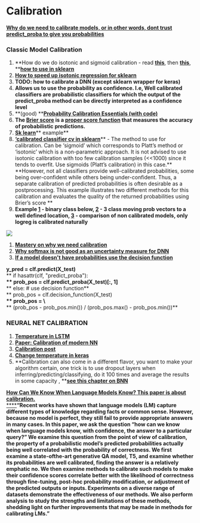 # Calibration

[**Why do we need to calibrate models, or in other words, dont trust predict_proba to give you probabilities**](https://towardsdatascience.com/pythons-predict-proba-doesn-t-actually-predict-probabilities-and-how-to-fix-it-f582c21d63fc)

### **Classic Model Calibration**

1. **How do we do isotonic and sigmoid calibration - read  **[**this**](http://tullo.ch/articles/speeding-up-isotonic-regression/)**, then **[**this**](http://fastml.com/classifier-calibration-with-platts-scaling-and-isotonic-regression/)**, **[**how to use in sklearn**](https://stats.stackexchange.com/questions/263393/scikit-correct-way-to-calibrate-classifiers-with-calibratedclassifiercv)
2. [**How to speed up isotonic regression for sklearn**](http://tullo.ch/articles/speeding-up-isotonic-regression/)
3. **TODO: how to calibrate a DNN (except sklearn wrapper for keras)**
4. **Allows us to use the probability as confidence. I.e, Well calibrated classifiers are probabilistic classifiers for which the output of the predict_proba method can be directly interpreted as a confidence level**
5. **(good) **[**Probability Calibration Essentials (with code)**](https://medium.com/analytics-vidhya/probability-calibration-essentials-with-code-6c446db74265)
6. **The **[**Brier score**](https://en.wikipedia.org/wiki/Brier_score)** is a **[**proper score function**](https://en.wikipedia.org/wiki/Scoring_rule#ProperScoringRules)** that measures the accuracy of probabilistic predictions.**
7. [**Sk learn**](http://scikit-learn.org/stable/auto_examples/calibration/plot_calibration_curve.html#sphx-glr-auto-examples-calibration-plot-calibration-curve-py)** example**
8. [**‘calibrated classifier cv in sklearn**](http://scikit-learn.org/stable/modules/generated/sklearn.calibration.CalibratedClassifierCV.html#sklearn.calibration.CalibratedClassifierCV)** - The method to use for calibration. Can be ‘sigmoid’ which corresponds to Platt’s method or ‘isotonic’ which is a non-parametric approach. It is not advised to use isotonic calibration with too few calibration samples (<<1000) since it tends to overfit. Use sigmoids (Platt’s calibration) in this case.**\
   **However, not all classifiers provide well-calibrated probabilities, some being over-confident while others being under-confident. Thus, a separate calibration of predicted probabilities is often desirable as a postprocessing. This example illustrates two different methods for this calibration and evaluates the quality of the returned probabilities using Brier’s score **
9. **Example **[**1**](http://scikit-learn.org/stable/auto_examples/calibration/plot_calibration.html#sphx-glr-auto-examples-calibration-plot-calibration-py)** - binary class below, **[**2**](http://scikit-learn.org/stable/auto_examples/calibration/plot_calibration_multiclass.html#sphx-glr-auto-examples-calibration-plot-calibration-multiclass-py)** - 3 class moving prob vectors to a well defined location, **[**3**](http://scikit-learn.org/stable/auto_examples/calibration/plot_compare_calibration.html#sphx-glr-auto-examples-calibration-plot-compare-calibration-py)** - comparison of non calibrated models, only logreg is calibrated naturally**

![](https://lh4.googleusercontent.com/pgzEadilkxa1ihkvs-8aw5wBnxfAaBBfLsutGQ38mAWcANEKQEOowO\_6A5O6tbaj7DgeRt1vDBk74IYCFBqQX61lTo5YHhFE5NXJu7J5XYYsRzhjLIyoeaPz59WlF4NDDjUNgzsp)

1. [**Mastery on why we need calibration**](https://machinelearningmastery.com/calibrated-classification-model-in-scikit-learn/)
2. [**Why softmax is not good as an uncertainty measure for DNN**](https://stats.stackexchange.com/questions/309642/why-is-softmax-output-not-a-good-uncertainty-measure-for-deep-learning-models)
3. [**If a model doesn't have probabilities use the decision function**](http://scikit-learn.org/stable/auto_examples/calibration/plot_calibration_curve.html#sphx-glr-auto-examples-calibration-plot-calibration-curve-py)

**y_pred = clf.predict(X_test)**\
**        if hasattr(clf, "predict_proba"):**\
**            prob_pos = clf.predict_proba(X_test)\[:, 1]**\
**        else:  # use decision function**\
**            prob_pos = clf.decision_function(X_test)**\
**            prob_pos = \\**\
**                (prob_pos - prob_pos.min()) / (prob_pos.max() - prob_pos.min())**

### **NEURAL NET CALIBRATION**

1. [**Temperature in LSTM**](https://www.quora.com/What-is-Temperature-in-LSTM)
2. [**Paper: Calibration of modern NN**](https://arxiv.org/pdf/1706.04599.pdf)
3. [**Calibration post**](http://geoffpleiss.com/nn_calibration)
4. [**Change temperature in keras**](https://stackoverflow.com/questions/37246030/how-to-change-the-temperature-of-a-softmax-output-in-keras)
5. **Calibration can also come in a different flavor, you want to make your algorithm certain, one trick is to use dropout layers when inferring/predicting/classifying, do it 100 times and average the results in some capacity , **[**see this chapter on BNN**](https://docs.google.com/document/d/1dXELAcJn9KCPSRMDvZoumUyHx8K8Yn7wfFxesSpbNCM/edit#heading=h.slqfz2k65bd2)

[**How Can We Know When Language Models Know? This paper is about calibration.**\
****](http://phontron.com/paper/jiang20lmcalibration.pdf)**“Recent works have shown that language models (LM) capture different types of knowledge regarding facts or common sense. However, because no model is perfect, they still fail to provide appropriate answers in many cases. In this paper, we ask the question “how can we know when language models know, with confidence, the answer to a particular query?” We examine this question from the point of view of calibration, the property of a probabilistic model’s predicted probabilities actually being well correlated with the probability of correctness. We first examine a state-ofthe-art generative QA model, T5, and examine whether its probabilities are well calibrated, finding the answer is a relatively emphatic no. We then examine methods to calibrate such models to make their confidence scores correlate better with the likelihood of correctness through fine-tuning, post-hoc probability modification, or adjustment of the predicted outputs or inputs. Experiments on a diverse range of datasets demonstrate the effectiveness of our methods. We also perform analysis to study the strengths and limitations of these methods, shedding light on further improvements that may be made in methods for calibrating LMs.”**
